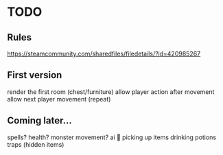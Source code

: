 # TODO

## Rules
https://steamcommunity.com/sharedfiles/filedetails/?id=420985267

## First version
render the first room (chest/furniture)
allow player action after movement
allow next player movement
(repeat)


## Coming later...
spells?
health?
monster movement? ai :grimacing:
picking up items
drinking potions
traps (hidden items)
